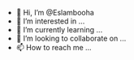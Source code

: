 - 👋 Hi, I’m @Eslambooha
- 👀 I’m interested in ...
- 🌱 I’m currently learning ...
- 💞️ I’m looking to collaborate on ...
- 📫 How to reach me ...

<!---
Eslambooha/Eslambooha is a ✨ special ✨ repository because its `README.md` (this file) appears on your GitHub profile.
You can click the Preview link to take a look at your changes.
--->
